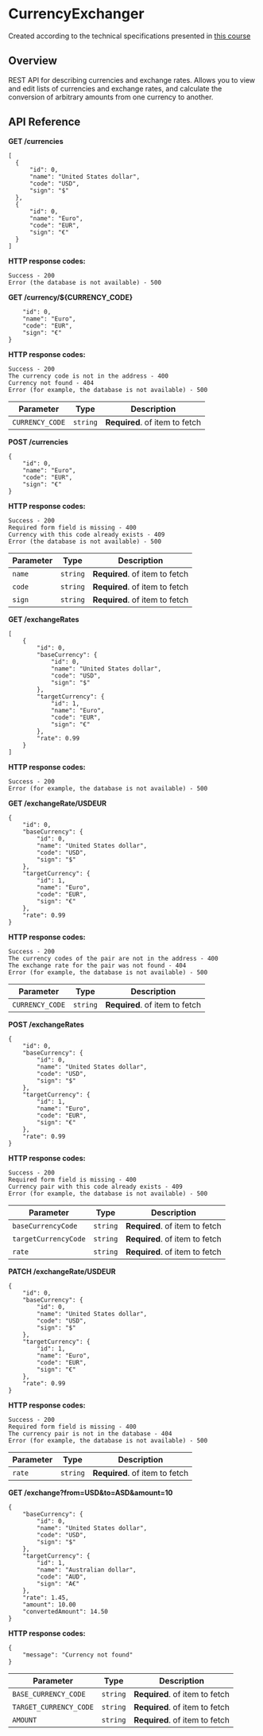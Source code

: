 # CurrencyExchanger
Created according to the technical specifications presented in [this course](https://zhukovsd.github.io/java-backend-learning-course/Projects/CurrencyExchange/)
## Overview
REST API for describing currencies and exchange rates. Allows you to view and edit lists of currencies and exchange rates, and calculate the conversion of arbitrary amounts from one currency to another.
## API Reference
**GET /currencies**
  ```
[
    {
        "id": 0,
        "name": "United States dollar",
        "code": "USD",
        "sign": "$"
    },   
    {
        "id": 0,
        "name": "Euro",
        "code": "EUR",
        "sign": "€"
    }
  ]
```
**HTTP response codes:**
```
Success - 200
Error (the database is not available) - 500
```
**GET /currency/${CURRENCY_CODE}**
```{
    "id": 0,
    "name": "Euro",
    "code": "EUR",
    "sign": "€"
}
```
**HTTP response codes:**
```
Success - 200
The currency code is not in the address - 400
Currency not found - 404
Error (for example, the database is not available) - 500
```
|Parameter|Type|Description|
|---------|----|-----------|
|`CURRENCY_CODE`|`string`|**Required**. of item to fetch|

**POST /currencies**
```
{
    "id": 0,
    "name": "Euro",
    "code": "EUR",
    "sign": "€"
}
```
**HTTP response codes:**
```
Success - 200
Required form field is missing - 400
Currency with this code already exists - 409
Error (the database is not available) - 500
```
|Parameter|Type|Description|
|---------|----|-----------|
|`name`|`string`|**Required**. of item to fetch|
|`code`|`string`|**Required**. of item to fetch|
|`sign`|`string`|**Required**. of item to fetch|

**GET /exchangeRates**
```
[
    {
        "id": 0,
        "baseCurrency": {
            "id": 0,
            "name": "United States dollar",
            "code": "USD",
            "sign": "$"
        },
        "targetCurrency": {
            "id": 1,
            "name": "Euro",
            "code": "EUR",
            "sign": "€"
        },
        "rate": 0.99
    }
]
```
**HTTP response codes:**
```
Success - 200
Error (for example, the database is not available) - 500
```
**GET /exchangeRate/USDEUR**
```
{
    "id": 0,
    "baseCurrency": {
        "id": 0,
        "name": "United States dollar",
        "code": "USD",
        "sign": "$"
    },
    "targetCurrency": {
        "id": 1,
        "name": "Euro",
        "code": "EUR",
        "sign": "€"
    },
    "rate": 0.99
}
```
**HTTP response codes:**
```
Success - 200
The currency codes of the pair are not in the address - 400
The exchange rate for the pair was not found - 404
Error (for example, the database is not available) - 500
```
|Parameter|Type|Description|
|---------|----|-----------|
|`CURRENCY_CODE`|`string`|**Required**. of item to fetch|

**POST /exchangeRates**
```
{
    "id": 0,
    "baseCurrency": {
        "id": 0,
        "name": "United States dollar",
        "code": "USD",
        "sign": "$"
    },
    "targetCurrency": {
        "id": 1,
        "name": "Euro",
        "code": "EUR",
        "sign": "€"
    },
    "rate": 0.99
}
```
**HTTP response codes:**
```
Success - 200
Required form field is missing - 400
Currency pair with this code already exists - 409
Error (for example, the database is not available) - 500
```
|Parameter|Type|Description|
|---------|----|-----------|
|`baseCurrencyCode`|`string`|**Required**. of item to fetch|
|`targetCurrencyCode`|`string`|**Required**. of item to fetch|
|`rate`|`string`|**Required**. of item to fetch|

**PATCH /exchangeRate/USDEUR**
```
{
    "id": 0,
    "baseCurrency": {
        "id": 0,
        "name": "United States dollar",
        "code": "USD",
        "sign": "$"
    },
    "targetCurrency": {
        "id": 1,
        "name": "Euro",
        "code": "EUR",
        "sign": "€"
    },
    "rate": 0.99
}
```
**HTTP response codes:**
```
Success - 200
Required form field is missing - 400
The currency pair is not in the database - 404
Error (for example, the database is not available) - 500
```
|Parameter|Type|Description|
|---------|----|-----------|
|`rate`|`string`|**Required**. of item to fetch|

**GET /exchange?from=USD&to=ASD&amount=10**
```
{
    "baseCurrency": {
        "id": 0,
        "name": "United States dollar",
        "code": "USD",
        "sign": "$"
    },
    "targetCurrency": {
        "id": 1,
        "name": "Australian dollar",
        "code": "AUD",
        "sign": "A€"
    },
    "rate": 1.45,
    "amount": 10.00
    "convertedAmount": 14.50
}
```
**HTTP response codes:**
```
{
    "message": "Currency not found"
}
```
|Parameter|Type|Description|
|---------|----|-----------|
|`BASE_CURRENCY_CODE`|`string`|**Required**. of item to fetch|
|`TARGET_CURRENCY_CODE`|`string`|**Required**. of item to fetch|
|`AMOUNT`|`string`|**Required**. of item to fetch|

